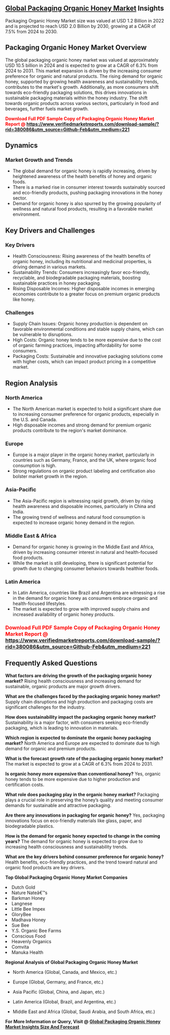 <h2><a href="https://www.verifiedmarketreports.com/download-sample/?rid=380086&amp;utm_source=Github&amp;utm_medium=221" target="_blank">Global Packaging Organic Honey Market</a> Insights</h2><p>Packaging Organic Honey Market size was valued at USD 1.2 Billion in 2022 and is projected to reach USD 2.0 Billion by 2030, growing at a CAGR of 7.5% from 2024 to 2030.</p><p> <h2>Packaging Organic Honey Market Overview</h2> <p>The global packaging organic honey market was valued at approximately USD 10.5 billion in 2024 and is expected to grow at a CAGR of 6.3% from 2024 to 2031. This market expansion is driven by the increasing consumer preference for organic and natural products. The rising demand for organic honey, supported by growing health awareness and sustainability trends, contributes to the market's growth. Additionally, as more consumers shift towards eco-friendly packaging solutions, this drives innovations in sustainable packaging materials within the honey industry. The shift towards organic products across various sectors, particularly in food and beverages, further fuels market growth.</p> <p><strong><p><span class=""><span style="color: #ff0000;"><strong>Download Full PDF Sample Copy of Packaging Organic Honey Market Report</strong> @ </span><a href="https://www.verifiedmarketreports.com/download-sample/?rid=380086&amp;utm_source=Github-Feb&amp;utm_medium=221" target="_blank">https://www.verifiedmarketreports.com/download-sample/?rid=380086&amp;utm_source=Github-Feb&amp;utm_medium=221</a></span></p></strong></p> <h2>Dynamics</h2> <h3>Market Growth and Trends</h3> <ul> <li>The global demand for organic honey is rapidly increasing, driven by heightened awareness of the health benefits of honey and organic foods.</li> <li>There is a marked rise in consumer interest towards sustainably sourced and eco-friendly products, pushing packaging innovations in the honey sector.</li> <li>Demand for organic honey is also spurred by the growing popularity of wellness and natural food products, resulting in a favorable market environment.</li> </ul> <h2>Key Drivers and Challenges</h2> <h3>Key Drivers</h3> <ul> <li>Health Consciousness: Rising awareness of the health benefits of organic honey, including its nutritional and medicinal properties, is driving demand in various markets.</li> <li>Sustainability Trends: Consumers increasingly favor eco-friendly, recyclable, and biodegradable packaging materials, boosting sustainable practices in honey packaging.</li> <li>Rising Disposable Incomes: Higher disposable incomes in emerging economies contribute to a greater focus on premium organic products like honey.</li> </ul> <h3>Challenges</h3> <ul> <li>Supply Chain Issues: Organic honey production is dependent on favorable environmental conditions and stable supply chains, which can be vulnerable to disruptions.</li> <li>High Costs: Organic honey tends to be more expensive due to the cost of organic farming practices, impacting affordability for some consumers.</li> <li>Packaging Costs: Sustainable and innovative packaging solutions come with higher costs, which can impact product pricing in a competitive market.</li> </ul> <h2>Region Analysis</h2> <h3>North America</h3> <ul> <li>The North American market is expected to hold a significant share due to increasing consumer preference for organic products, especially in the U.S. and Canada.</li> <li>High disposable incomes and strong demand for premium organic products contribute to the region's market dominance.</li> </ul> <h3>Europe</h3> <ul> <li>Europe is a major player in the organic honey market, particularly in countries such as Germany, France, and the UK, where organic food consumption is high.</li> <li>Strong regulations on organic product labeling and certification also bolster market growth in the region.</li> </ul> <h3>Asia-Pacific</h3> <ul> <li>The Asia-Pacific region is witnessing rapid growth, driven by rising health awareness and disposable incomes, particularly in China and India.</li> <li>The growing trend of wellness and natural food consumption is expected to increase organic honey demand in the region.</li> </ul> <h3>Middle East & Africa</h3> <ul> <li>Demand for organic honey is growing in the Middle East and Africa, driven by increasing consumer interest in natural and health-focused food products.</li> <li>While the market is still developing, there is significant potential for growth due to changing consumer behaviors towards healthier foods.</li> </ul> <h3>Latin America</h3> <ul> <li>In Latin America, countries like Brazil and Argentina are witnessing a rise in the demand for organic honey as consumers embrace organic and health-focused lifestyles.</li> <li>The market is expected to grow with improved supply chains and increased availability of organic honey products.</li> </ul> <h3><p><span class=""><span style="color: #ff0000;"><strong>Download Full PDF Sample Copy of Packaging Organic Honey Market Report</strong> @ </span><a href="https://www.verifiedmarketreports.com/download-sample/?rid=380086&amp;utm_source=Github-Feb&amp;utm_medium=221" target="_blank">https://www.verifiedmarketreports.com/download-sample/?rid=380086&amp;utm_source=Github-Feb&amp;utm_medium=221</a></span></p></h3> <h2>Frequently Asked Questions</h2> <p><strong>What factors are driving the growth of the packaging organic honey market?</strong> Rising health consciousness and increasing demand for sustainable, organic products are major growth drivers.</p> <p><strong>What are the challenges faced by the packaging organic honey market?</strong> Supply chain disruptions and high production and packaging costs are significant challenges for the industry.</p> <p><strong>How does sustainability impact the packaging organic honey market?</strong> Sustainability is a major factor, with consumers seeking eco-friendly packaging, which is leading to innovation in materials.</p> <p><strong>Which region is expected to dominate the organic honey packaging market?</strong> North America and Europe are expected to dominate due to high demand for organic and premium products.</p> <p><strong>What is the forecast growth rate of the packaging organic honey market?</strong> The market is expected to grow at a CAGR of 6.3% from 2024 to 2031.</p> <p><strong>Is organic honey more expensive than conventional honey?</strong> Yes, organic honey tends to be more expensive due to higher production and certification costs.</p> <p><strong>What role does packaging play in the organic honey market?</strong> Packaging plays a crucial role in preserving the honey’s quality and meeting consumer demands for sustainable and attractive packaging.</p> <p><strong>Are there any innovations in packaging for organic honey?</strong> Yes, packaging innovations focus on eco-friendly materials like glass, paper, and biodegradable plastics.</p> <p><strong>How is the demand for organic honey expected to change in the coming years?</strong> The demand for organic honey is expected to grow due to increasing health consciousness and sustainability trends.</p> <p><strong>What are the key drivers behind consumer preference for organic honey?</strong> Health benefits, eco-friendly practices, and the trend toward natural and organic food products are key drivers.</p> </p><p><strong>Top Global Packaging Organic Honey Market Companies</strong></p><div data-test-id=""><p><li>Dutch Gold</li><li> Nature Nateâ€™s</li><li> Barkman Honey</li><li> Langnese</li><li> Little Bee Impex</li><li> GloryBee</li><li> Madhava Honey</li><li> Sue Bee</li><li> Y.S. Organic Bee Farms</li><li> Conscious Food</li><li> Heavenly Organics</li><li> Comvita</li><li> Manuka Health</li></p><div><strong>Regional Analysis of&nbsp;Global Packaging Organic Honey Market</strong></div><ul><li dir="ltr"><p dir="ltr">North America&nbsp;(Global, Canada, and Mexico, etc.)</p></li><li dir="ltr"><p dir="ltr">Europe (Global, Germany, and France, etc.)</p></li><li dir="ltr"><p dir="ltr">Asia Pacific&nbsp;(Global, China, and Japan, etc.)</p></li><li dir="ltr"><p dir="ltr">Latin America&nbsp;(Global, Brazil, and Argentina, etc.)</p></li><li dir="ltr">Middle East and Africa&nbsp;(Global, Saudi Arabia, and South Africa, etc.)</li></ul><p><strong>For More Information or Query, Visit @&nbsp;</strong><strong><a href="https://www.verifiedmarketreports.com/product/packaging-organic-honey-market/?utm_source=Github&amp;utm_medium=221" target="_blank">Global Packaging Organic Honey Market Insights Size And Forecast</a></strong></p></div>
